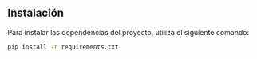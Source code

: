 ## Instalación

Para instalar las dependencias del proyecto, utiliza el siguiente comando:

```bash
pip install -r requirements.txt